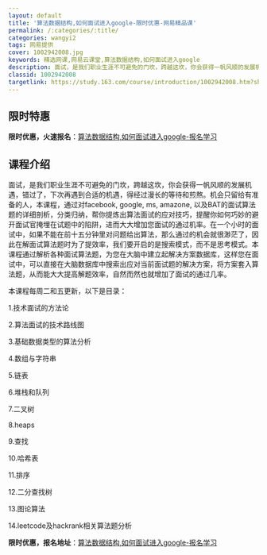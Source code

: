 ```yaml
---
layout: default
title: '算法数据结构,如何面试进入google-限时优惠-网易精品课'
permalink: /:categories/:title/
categories: wangyi2
tags: 网易提供
cover: 1002942008.jpg
keywords: 精选网课,网易云课堂,算法数据结构,如何面试进入google
description: 面试，是我们职业生涯不可避免的门坎，跨越这坎，你会获得一帆风顺的发展机遇，错过了，下次再遇到合适的机遇，得经过漫长的等待
classid: 1002942008
targetlink: https://study.163.com/course/introduction/1002942008.htm?share=1&shareId=1025206652&utm_campaign=share&utm_medium=iphoneShare&utm_source=&utm_u=1025206652
---
```


## 限时特惠

**限时优惠，火速报名**：[算法数据结构,如何面试进入google-报名学习](https://study.163.com/course/introduction/1002942008.htm?share=1&shareId=1025206652&utm_campaign=share&utm_medium=iphoneShare&utm_source=&utm_u=1025206652)

## 课程介绍

面试，是我们职业生涯不可避免的门坎，跨越这坎，你会获得一帆风顺的发展机遇，错过了，下次再遇到合适的机遇，得经过漫长的等待和煎熬。机会只留给有准备的人，本课程，通过对facebook, google, ms, amazone, 以及BAT的面试算法题的详细剖析，分类归纳，帮你提炼出算法面试的应对技巧，提醒你如何巧妙的避开面试官掩埋在试题中的陷阱，进而大大增加您面试的通过机率。在一个小时的面试中，如果不能在前十五分钟里对问题给出算法，那么通过的机会就很渺茫了，因此在解面试算法题时为了提效率，我们要开启的是搜索模式，而不是思考模式。本课程通过解析各种面试算法题，为您在大脑中建立起解决方案数据库，这样您在面试中，可以直接在大脑数据库中搜索出应对当前面试题的解决方案，将方案套入算法题，从而能大大提高解题效率，自然而然也就增加了面试的通过几率。

本课程每周二和五更新，以下是目录：

1.技术面试的方法论

2.算法面试的技术路线图

3.基础数据类型的算法分析

4.数组与字符串

5.链表

6.堆栈和队列

7.二叉树

8.heaps

9.查找

10.哈希表

11.排序

12.二分查找树

13.图论算法

14.leetcode及hackrank相关算法题分析

**限时优惠，报名地址**：[算法数据结构,如何面试进入google-报名学习](https://study.163.com/course/introduction/1002942008.htm?share=1&shareId=1025206652&utm_campaign=share&utm_medium=iphoneShare&utm_source=&utm_u=1025206652)

